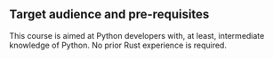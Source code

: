 ## Target audience and pre-requisites

This course is aimed at Python developers with, at least, intermediate knowledge of Python.
No prior Rust experience is required.
